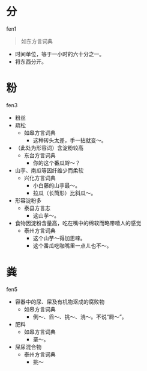 

# 分
fen1
> 如东方言词典
- 时间单位，等于一小时的六十分之一。
- 将东西分开。

















# 粉
fen3
+ 粉丝
+ 疏松
  * 如皋方言词典
    - 这种砖头太差，手一拈就变～。
+ （此处为形容词）含淀粉较高
  * 东台方言词典
    - 你的这个番瓜哿～？
+ 山芋、南瓜等因纤维少而柔软
  * 兴化方言词典
    - 小白藤的山芋最～。
    - 拉瓜（长筒形）比斜瓜～。
+ 形容淀粉多
  * 泰县方言志
    - 这山芋～。
+ 食物因淀粉含量高，吃在嘴中的绵软而略带噎人的感觉
  * 泰州方言词典
    - 这个山芋～得加思唻。
    - 这个番瓜吃咖嘴里一点ㄦ也不～。

# 粪
fen5
+ 容器中的尿、屎及有机物沤成的腐败物
  * 如皋方言词典
    - 倒～、舀～、挑～、浇～。不说“屙～”。
+ 肥料
  * 如皋方言词典
    - 垩～。
+ 屎尿混合物
  * 泰州方言词典
    - 挑～
